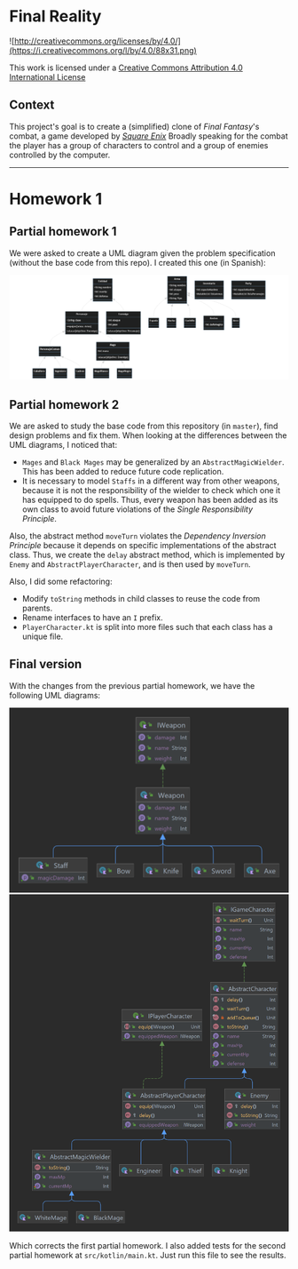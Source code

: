 Final Reality
=============

![http://creativecommons.org/licenses/by/4.0/](https://i.creativecommons.org/l/by/4.0/88x31.png)

This work is licensed under a
[Creative Commons Attribution 4.0 International License](http://creativecommons.org/licenses/by/4.0/)

Context
-------

This project's goal is to create a (simplified) clone of _Final Fantasy_'s combat, a game developed
by [_Square Enix_](https://www.square-enix.com)
Broadly speaking for the combat the player has a group of characters to control and a group of
enemies controlled by the computer.

---

# Homework 1

## Partial homework 1
We were asked to create a UML diagram given the problem specification (without the base code from this repo). I created this one (in Spanish):

![First UML diagram](/reports/uml_partial_1.png)

## Partial homework 2
We are asked to study the base code from this repository (in `master`), find design problems and fix them. When looking at the differences between the UML diagrams, I noticed that:

* `Mages` and `Black Mages` may be generalized by an `AbstractMagicWielder`. This has been added to reduce future code replication.
* It is necessary to model `Staffs` in a different way from other weapons, because it is not the responsibility of the wielder to check which one it has equipped to do spells. Thus, every weapon has been added as its own class to avoid future violations of the *Single Responsibility Principle*.

Also, the abstract method `moveTurn` violates the *Dependency Inversion Principle* because it depends on specific implementations of the abstract class. Thus, we create the `delay` abstract method, which is implemented by `Enemy` and `AbstractPlayerCharacter`, and is then used by `moveTurn`.

Also, I did some refactoring:

* Modify `toString` methods in child classes to reuse the code from parents.
* Rename interfaces to have an `I` prefix.
* `PlayerCharacter.kt` is split into more files such that each class has a unique file.

## Final version
With the changes from the previous partial homework, we have the following UML diagrams:

![Second version for weapons](/reports/uml_weapons_final_1.png)
![Second version for characters](/reports/uml_characters_final_1.png)

Which corrects the first partial homework. I also added tests for the second partial homework at `src/kotlin/main.kt`.
Just run this file to see the results.
